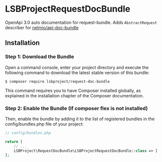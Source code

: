 # LSBProjectRequestDocBundle
OpenApi 3.0 auto documentation for request-bundle. Adds `AbstractRequest` describer for
[nelmio/api-doc-bundle](https://github.com/nelmio/NelmioApiDocBundle)

## Installation

### Step 1: Download the Bundle

Open a command console, enter your project directory and execute the following command to download the latest stable version of this bundle:

```
$ composer require lsbproject/request-doc-bundle
```

This command requires you to have Composer installed globally, as explained in the installation chapter of the Composer documentation.

### Step 2: Enable the Bundle (If composer flex is not installed)
Then, enable the bundle by adding it to the list of registered bundles in the config/bundles.php file of your project:

```php
// config/bundles.php

return [
    // ...
    LSBProject\RequestDocBundle\LSBProjectRequestDocBundle::class => ['all' => true],
];
```
